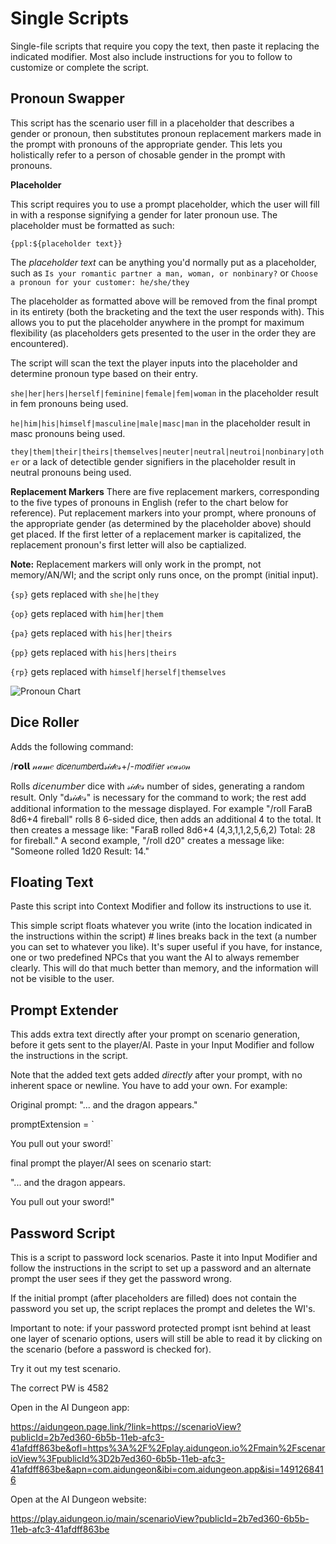 # Single Scripts
Single-file scripts that require you copy the text, then paste it replacing the indicated modifier. Most also include instructions for you to follow to customize or complete the script.

## Pronoun Swapper
This script has the scenario user fill in a placeholder that describes a gender or pronoun, then substitutes pronoun replacement markers made in the prompt with pronouns of the appropriate gender. This lets you holistically refer to a person of chosable gender in the prompt with pronouns.

**Placeholder**

This script requires you to use a prompt placeholder, which the user will fill in with a response signifying a gender for later pronoun use. The placeholder must be formatted as such:

`{ppl:${placeholder text}}`

The *placeholder text* can be anything you'd normally put as a placeholder, such as `Is your romantic partner a man, woman, or nonbinary?` or `Choose a pronoun for your customer: he/she/they`

The placeholder as formatted above will be removed from the final prompt in its entirety (both the bracketing and the text the user responds with). This allows you to put the placeholder anywhere in the prompt for maximum flexibility (as placeholders gets presented to the user in the order they are encountered).

The script will scan the text the player inputs into the placeholder and determine pronoun type based on their entry.

`she|her|hers|herself|feminine|female|fem|woman` in the placeholder result in fem pronouns being used.

`he|him|his|himself|masculine|male|masc|man` in the placeholder result in masc pronouns being used.

`they|them|their|theirs|themselves|neuter|neutral|neutroi|nonbinary|other` or a lack of detectible gender signifiers in the placeholder result in neutral pronouns being used.


**Replacement Markers**
There are five replacement markers, corresponding to the five types of pronouns in English (refer to the chart below for reference). Put replacement markers into your prompt, where pronouns of the appropriate gender (as determined by the placeholder above) should get placed. If the first letter of a replacement marker is capitalized, the replacement pronoun's first letter will also be captialized.

**Note:** Replacement markers will only work in the prompt, not memory/AN/WI; and the script only runs once, on the prompt (initial input).

`{sp}` gets replaced with `she|he|they`

`{op}` gets replaced with `him|her|them`

`{pa}` gets replaced with `his|her|theirs`

`{pp}` gets replaced with `his|hers|theirs`

`{rp}` gets replaced with `himself|herself|themselves`

![Pronoun Chart](https://i.ytimg.com/vi/h_GnSOIfWf4/maxresdefault.jpg)

## Dice Roller
Adds the following command:

/𝗿𝗼𝗹𝗹 𝓃𝒶𝓂𝑒 𝘥𝘪𝘤𝘦𝘯𝘶𝘮𝘣𝘦𝘳d𝓈𝒾𝒹𝑒𝓈+/-𝘮𝘰𝘥𝘪𝘧𝘪𝘦𝘳 𝓇𝑒𝒶𝓈𝑜𝓃

Rolls 𝘥𝘪𝘤𝘦𝘯𝘶𝘮𝘣𝘦𝘳 dice with 𝓈𝒾𝒹𝑒𝓈 number of sides, generating a random result. Only "d𝓈𝒾𝒹𝑒𝓈" is necessary for the command to work; the rest add additional information to the message displayed. 
For example "/roll FaraB 8d6+4 fireball" rolls 8 6-sided dice, then adds an additional 4 to the total. It then creates a message like:
"FaraB rolled 8d6+4 (4,3,1,1,2,5,6,2) Total: 28 for fireball."
A second example, "/roll d20" creates a message like:
"Someone rolled 1d20 Result: 14."


## Floating Text
Paste this script into Context Modifier and follow its instructions to use it. 

This simple script floats whatever you write (into the location indicated in the instructions within the script) # lines breaks back in the text (a number you can set to whatever you like). It's super useful if you have, for instance, one or two predefined NPCs that you want the AI to always remember clearly. This will do that much better than memory, and the information will not be visible to the user. 


## Prompt Extender
This adds extra text directly after your prompt on scenario generation, before it gets sent to the player/AI. Paste in your Input Modifier and follow the instructions in the script.

Note that the added text gets added *directly* after your prompt, with no inherent space or newline. You have to add your own. For example:

Original prompt: "... and the dragon appears."

promptExtension = `

You pull out your sword!`

final prompt the player/AI sees on scenario start:

"... and the dragon appears.

You pull out your sword!"


## Password Script
This is a script to password lock scenarios. Paste it into Input Modifier and follow the instructions in the script to set up a password and an alternate prompt the user sees if they get the password wrong. 

If the initial prompt (after placeholders are filled) does not contain the password you set up, the script replaces the prompt and deletes the WI's. 

Important to note: if your password protected prompt isnt behind at least one layer of scenario options, users will still be able to read it by clicking on the scenario (before a password is checked for).

Try it out my test scenario.

The correct PW is 4582

Open in the AI Dungeon app:

https://aidungeon.page.link/?link=https://scenarioView?publicId=2b7ed360-6b5b-11eb-afc3-41afdff863be&ofl=https%3A%2F%2Fplay.aidungeon.io%2Fmain%2FscenarioView%3FpublicId%3D2b7ed360-6b5b-11eb-afc3-41afdff863be&apn=com.aidungeon&ibi=com.aidungeon.app&isi=1491268416

Open at the AI Dungeon website: 

https://play.aidungeon.io/main/scenarioView?publicId=2b7ed360-6b5b-11eb-afc3-41afdff863be
